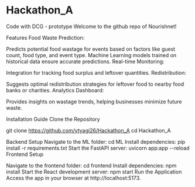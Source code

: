 # Hackathon_A
Code with DCG - prototype 
Welcome to the github repo of Nourishnet!

Features Food Waste Prediction:

Predicts potential food wastage for events based on factors like guest count, food type, and event type. Machine Learning models trained on historical data ensure accurate predictions. Real-time Monitoring:

Integration for tracking food surplus and leftover quantities. Redistribution:

Suggests optimal redistribution strategies for leftover food to nearby food banks or charities. Analytics Dashboard:

Provides insights on wastage trends, helping businesses minimize future waste.

Installation Guide Clone the Repository

git clone https://github.com/vtyagi26/Hackathon_A cd Hackathon_A

Backend Setup Navigate to the ML folder: cd ML Install dependencies: pip install -r requirements.txt Start the FastAPI server: uvicorn app:app --reload Frontend Setup

Navigate to the frontend folder: cd frontend Install dependencies: npm install Start the React development server: npm start Run the Application Access the app in your browser at http://localhost:5173.
